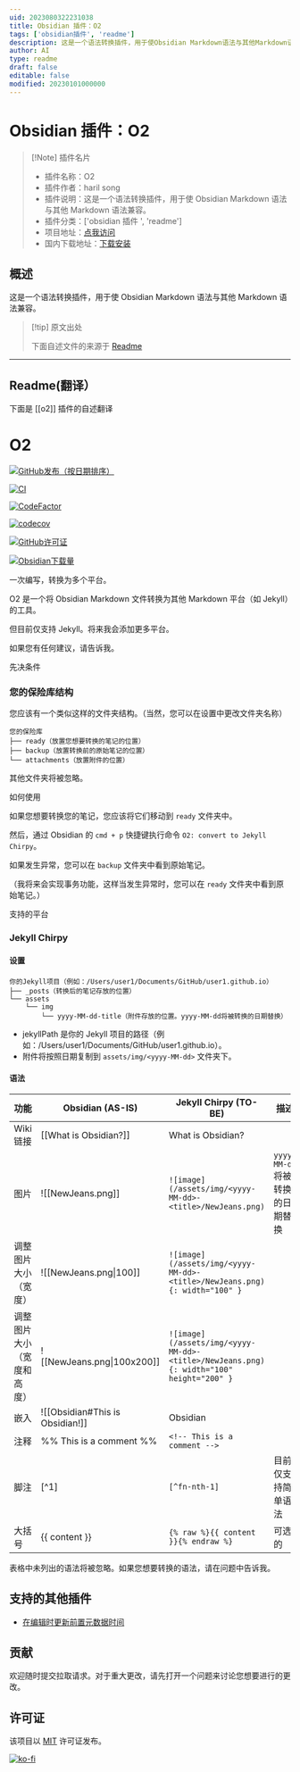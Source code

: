 ```yaml
---
uid: 2023080322231038
title: Obsidian 插件：O2
tags: ['obsidian插件', 'readme']
description: 这是一个语法转换插件，用于使Obsidian Markdown语法与其他Markdown语法兼容。
author: AI
type: readme
draft: false
editable: false
modified: 20230101000000
---
```


# Obsidian 插件：O2

> [!Note] 插件名片
> - 插件名称：O2
> - 插件作者：haril song
> - 插件说明：这是一个语法转换插件，用于使 Obsidian Markdown 语法与其他 Markdown 语法兼容。
> - 插件分类：['obsidian 插件 ', 'readme']
> - 项目地址：[点我访问](https://github.com/songkg7/o2)
> - 国内下载地址：[下载安装](https://pkmer.cn/products/plugin/pluginMarket/?o2)

## 概述

这是一个语法转换插件，用于使 Obsidian Markdown 语法与其他 Markdown 语法兼容。

> [!tip] 原文出处
>
>下面自述文件的来源于 [Readme](https://ghproxy.net/https://raw.githubusercontent.com/songkg7/o2/main/README.md)
>

---

## Readme(翻译）

下面是 [[o2]] 插件的自述翻译

# O2

[![GitHub发布（按日期排序）](https://img.shields.io/github/v/release/songkg7/O2)](https://github.com/songkg7/o2/releases)

[![CI](https://github.com/songkg7/o2/actions/workflows/ci.yml/badge.svg)](https://github.com/songkg7/o2/actions/workflows/node.js.yml)

[![CodeFactor](https://www.codefactor.io/repository/github/songkg7/o2/badge)](https://www.codefactor.io/repository/github/songkg7/o2)

[![codecov](https://codecov.io/gh/songkg7/o2/branch/main/graph/badge.svg?token=AYQGNW0SWR)](https://codecov.io/gh/songkg7/o2)

[![GitHub许可证](https://img.shields.io/github/license/songkg7/O2)](https://github.com/songkg7/o2/blob/main/LICENSE)

[![Obsidian下载量](https://img.shields.io/badge/dynamic/json?logo=Obsidian&color=%238b6cef&label=downloads&query=o2.downloads&url=https://raw.githubusercontent.com/obsidianmd/obsidian-releases/master/community-plugin-stats.json)][community-plugin]

[community-plugin]: <https://obsidian.md/plugins?id=o2>

一次编写，转换为多个平台。

O2 是一个将 Obsidian Markdown 文件转换为其他 Markdown 平台（如 Jekyll）的工具。

但目前仅支持 Jekyll。将来我会添加更多平台。

如果您有任何建议，请告诉我。

先决条件

### 您的保险库结构

您应该有一个类似这样的文件夹结构。（当然，您可以在设置中更改文件夹名称）

```text
您的保险库
├── ready（放置您想要转换的笔记的位置）
├── backup（放置转换前的原始笔记的位置）
└── attachments（放置附件的位置）
```

其他文件夹将被忽略。

如何使用

如果您想要转换您的笔记，您应该将它们移动到 `ready` 文件夹中。

然后，通过 Obsidian 的 `cmd + p` 快捷键执行命令 `O2: convert to Jekyll Chirpy`。

如果发生异常，您可以在 `backup` 文件夹中看到原始笔记。

（我将来会实现事务功能，这样当发生异常时，您可以在 `ready` 文件夹中看到原始笔记。）

支持的平台

### Jekyll Chirpy

#### 设置

```text
你的Jekyll项目（例如：/Users/user1/Documents/GitHub/user1.github.io）
├── _posts（转换后的笔记存放的位置）
└── assets
    └── img
        └── yyyy-MM-dd-title（附件存放的位置。yyyy-MM-dd将被转换的日期替换）
```

- jekyllPath 是你的 Jekyll 项目的路径（例如：/Users/user1/Documents/GitHub/user1.github.io）。
- 附件将按照日期复制到 `assets/img/<yyyy-MM-dd>` 文件夹下。

#### 语法

| 功能                  | Obsidian (AS-IS)                | Jekyll Chirpy (TO-BE)                                                                  | 描述                                        |
|----------------------|---------------------------------|----------------------------------------------------------------------------------------|----------------------------------------------------|
| Wiki 链接              | [[What is Obsidian?]]           | What is Obsidian?                                                                      |
| 图片                  | ![[NewJeans.png]]               | `![image](/assets/img/<yyyy-MM-dd>-<title>/NewJeans.png)`                              | `yyyy-MM-dd` 将被转换的日期替换 |
| 调整图片大小（宽度）  | ![[NewJeans.png&#124;100]]      | `![image](/assets/img/<yyyy-MM-dd>-<title>/NewJeans.png){: width="100" }`              |
| 调整图片大小（宽度和高度） | ![[NewJeans.png&#124;100x200]]  | `![image](/assets/img/<yyyy-MM-dd>-<title>/NewJeans.png){: width="100" height="200" }` |
| 嵌入                  | ![[Obsidian#This is Obsidian!]] | Obsidian                                                                               |
| 注释                  | %% This is a comment %%         | `<!-- This is a comment -->`                                                           |
| 脚注                  | [^1]                            | `[^fn-nth-1]`                                                                          | 目前仅支持简单语法         |
| 大括号                | {{ content }}                   | `{% raw %}{{ content }}{% endraw %}`                                                   | 可选的                                           |

表格中未列出的语法将被忽略。如果您想要转换的语法，请在问题中告诉我。

## 支持的其他插件

- [在编辑时更新前置元数据时间](https://github.com/beaussan/update-time-on-edit-obsidian)

## 贡献

欢迎随时提交拉取请求。对于重大更改，请先打开一个问题来讨论您想要进行的更改。

## 许可证

该项目以 [MIT](https://choosealicense.com/licenses/mit/) 许可证发布。

[![ko-fi](https://ko-fi.com/img/githubbutton_sm.svg)](https://ko-fi.com/V7V8KX38Q)
